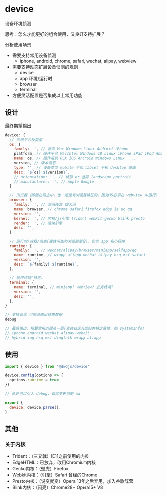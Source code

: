 # device

设备环境侦测

思考：怎么才能更好的组合使用，又良好支持扩展？

分析使用场景

- 需要支持常用设备侦测
  - iphone, android, chrome, safari, wechat, alipay, webview
- 需要支持动态扩展设备侦测的规则
  - device
  - app 环境/运行时
  - browser
  - terminal
- 方便灵活配置是否集成以上常用功能

## 设计

最终期望输出

```js
device: {
  // 系统平台及类型
  os: {
    family: '', // 派系 Mac Windows Linux Android iPhone
    platform, // 硬件平台 MacIntel Windows 10 Linux iPhone iPad iPod Android BlackBerry Kindle ...
    name: os, // 操作系统 OSX iOS Android Windows Linux  ...
    version, // 版本信息
    type: '', // 设备类型 mobile 手机 tablet 平板 desktop 桌面
    desc: `${os} ${version}`,
    // orientation: '', // 横屏 or 竖屏 landscape portrait
    // manufacturer: '', // Apple Google
  }

  // 浏览器（即使在宿主中，也一定是有浏览器特征的，因为H5必须在 webview 中运行）
  browser: {
    family: '', // 派系阵营 四大派
    name: browser, // chrome safari firefox edge ie uc qq
    version: '',
    kernel: '', // 内核/js引擎 trident webKit gecko blink presto
    render: '', // 渲染引擎
    desc: '',
  }

  // 运行时/容器/宿主(属性可能和浏览器重合)，包含 app 和小程序
  runtime: {
    family: '', // wechat/alipay/browser/miniapp/selfapp/qq
    name: runtime, // wxapp aliapp wechat alipay hsq msf safari
    version: '',
    desc: `${family} ${runtime}`,
  },

  // 最终终端(待定)
  terminal: {
    name: terminal, // miniapp? webview? 业务终端?
    version: '',
    desc: '',
  },
}

// 支持调试 可修改输出结果数据
debug

// 最后输出，把最常用的提高一层(支持自定义或归类特定属性，如 systemInfo)
// iphone android wechat alipay webkit
// hybrid iqg hsq msf dingtalk wxapp aliapp
```

## 使用

```js
import { device } from '@dwdjs/device'

device.config(options => {
  options.runtime = true
})

// 此处可以引入 debug，调试变更当前 ua

export {
  device: device.parse(),
}
```

## 其他

### 关于内核

- Trident：（三叉戟）IE11之前使用的内核
- EdgeHTML：已放弃，改用Chromium内核
- Gecko内核：（壁虎）Firefox
- Webkit内核：（引擎）Safari 曾经的Chrome
- Presto内核：（说变就变）Opera 13年之后弃用，加入谷歌阵营
- Blink内核：（闪亮）Chrome28+ Opera15+ V8

